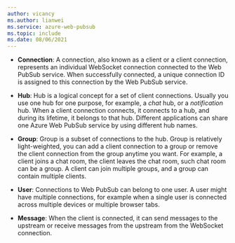 ```yaml
---
author: vicancy
ms.author: lianwei
ms.service: azure-web-pubsub
ms.topic: include
ms.date: 08/06/2021
---
```


- **Connection**: A connection, also known as a client or a client connection, represents an individual WebSocket connection connected to the Web PubSub service. When successfully connected, a unique connection ID is assigned to this connection by the Web PubSub service.

- **Hub**: Hub is a logical concept for a set of client connections. Usually you use one hub for one purpose, for example, a *chat* hub, or a *notification* hub. When a client connection connects, it connects to a hub, and during its lifetime, it belongs to that hub. Different applications can share one Azure Web PubSub service by using different hub names.

- **Group**: Group is a subset of connections to the hub. Group is relatively light-weighted, you can add a client connection to a group or remove the client connection from the group anytime you want. For example, a client joins a chat room, the client leaves the chat room, such chat room can be a group. A client can join multiple groups, and a group can contain multiple clients.

- **User**: Connections to Web PubSub can belong to one user. A user might have multiple connections, for example when a single user is connected across multiple devices or multiple browser tabs.

- **Message**: When the client is connected, it can send messages to the upstream or receive messages from the upstream from the WebSocket connection.
